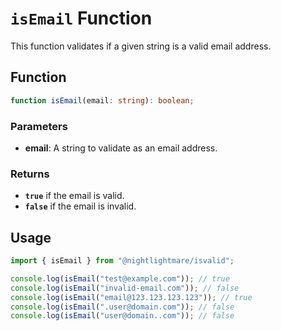 # `isEmail` Function

This function validates if a given string is a valid email address.

## Function

```typescript
function isEmail(email: string): boolean;
```

### Parameters

- **email**: A string to validate as an email address.

### Returns

- **`true`** if the email is valid.
- **`false`** if the email is invalid.

## Usage

```typescript
import { isEmail } from "@nightlightmare/isvalid";

console.log(isEmail("test@example.com")); // true
console.log(isEmail("invalid-email.com")); // false
console.log(isEmail("email@123.123.123.123")); // true
console.log(isEmail(".user@domain.com")); // false
console.log(isEmail("user@domain..com")); // false
```
